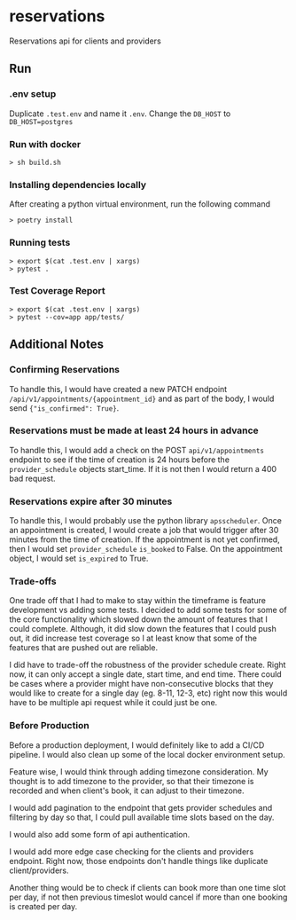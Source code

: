 # reservations
Reservations api for clients and providers

## Run

### .env setup
Duplicate `.test.env` and name it `.env`. Change the `DB_HOST` to `DB_HOST=postgres`

### Run with docker
```commandline
> sh build.sh
```

### Installing dependencies locally
After creating a python virtual environment, run the following command
```commandline
> poetry install
```

### Running tests
```commandline
> export $(cat .test.env | xargs)
> pytest .
```

### Test Coverage Report
```commandline
> export $(cat .test.env | xargs)
> pytest --cov=app app/tests/
```

## Additional Notes
### Confirming Reservations
To handle this, I would have created a new PATCH endpoint `/api/v1/appointments/{appointment_id}` and as part of the body,
I would send `{"is_confirmed": True}`.

### Reservations must be made at least 24 hours in advance
To handle this, I would add a check on the POST `api/v1/appointments` endpoint to see if the time of creation is 24 hours
before the `provider_schedule` objects start_time. If it is not then I would return a 400 bad request.

### Reservations expire after 30 minutes
To handle this, I would probably use the python library `apsscheduler`. Once an appointment is created, I would create a job
that would trigger after 30 minutes from the time of creation. If the appointment is not yet confirmed, then I would set `provider_schedule`
`is_booked` to False. On the appointment object, I would set `is_expired` to True.

### Trade-offs
One trade off that I had to make to stay within the timeframe is feature development vs adding some tests.
I decided to add some tests for some of the core functionality which slowed down the amount of features that I could complete.
Although, it did slow down the features that I could push out, it did increase test coverage so I at least know that some
of the features that are pushed out are reliable.

I did have to trade-off the robustness of the provider schedule create. Right now, it can only accept a single date, start time,
and end time. There could be cases where a provider might have non-consecutive blocks that they would like to create for a single day (eg. 8-11, 12-3, etc)
right now this would have to be multiple api request while it could just be one.

### Before Production
Before a production deployment, I would definitely like to add a CI/CD pipeline. I would also clean up some of the local docker
environment setup.

Feature wise, I would think through adding timezone consideration. My thought is to add timezone to the provider, so that
their timezone is recorded and when client's book, it can adjust to their timezone.

I would add pagination to the endpoint that gets provider schedules and filtering by day so that, I could pull available
time slots based on the day.

I would also add some form of api authentication.

I would add more edge case checking for the clients and providers endpoint. Right now, those endpoints don't
handle things like duplicate client/providers.

Another thing would be to check if clients can book more than one time slot per day, if not then previous timeslot would
cancel if more than one booking is created per day.
